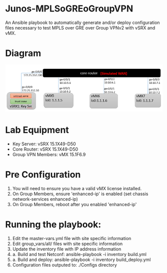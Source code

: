 # Junos-MPLSoGREoGroupVPN
An Ansible playbook to automatically generate and/or deploy configuration files necessary to test MPLS over GRE over Group VPNv2 with vSRX and vMX.

# Diagram
![](Junos-MPLSoGREoGroupVPN.png)

# Lab Equipment
- Key Server: vSRX 15.1X49-D50
- Core Router: vSRX 15.1X49-D50
- Group VPN Members: vMX 15.1F6.9

# Pre Configuration
1. You will need to ensure you have a valid vMX license installed.
2. On Group Members, ensure 'enhanced-ip' is enabled (set chassis network-services enhanced-ip)
3. On Group Members, reboot after you enabled 'enhanced-ip'

# Running the playbook:
1. Edit the master-vars.yml file with site specific information
2. Edit group_vars/all/ files with site specific information
3. Update the inventory file with IP address information
4. a. Build and test Netconf: ansible-playbook -i inventory build.yml
4. a. Build and deploy: ansible-playbook -i inventory build_deploy.yml
5. Configuration files outputed to: ./Configs directory


